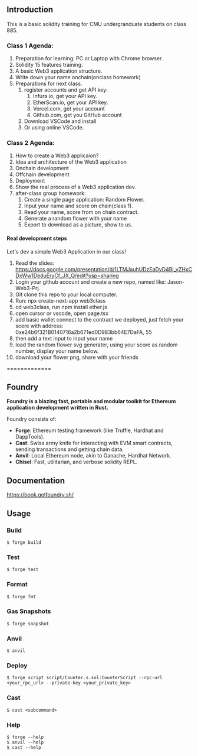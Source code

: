 
## Introduction
This is a basic solidity training for CMU undergranduate students on class 885.
### Class 1 Agenda: 
1. Preparation for learning: PC or Laptop with Chrome browser.
2. Solidity 15 features training.
3. A basic Web3 application structure.
4. Write down your name onchain(onclass homework)
5. Preparations for next class.
   1. register accounts and get API key:
      1. Infura.io, get your API key.
      2. EtherScan.io, get your API key.
      3. Vercel.com, get your account
      4. Github.com, get you GitHub account
   3. Download VSCode and install
   4. Or using online VSCode.
  
### Class 2 Agenda: 
1. How to create a Web3 applicaion?
2. Idea and architecture of the Web3 application
3. Onchain development
4. Offchain development
5. Deployment
6. Show the real process of a Web3 application dev.
7. after-class group homework:
   1. Create a single page application: Random Flower.
   2. Input your name and score on chain(class 1).
   3. Read your name, score from on chain contract.
   4. Generate a random flower with your name
   5. Export to download as a picture, show to us.

#### Real development steps
Let's dev a simple Web3 Application in our class!

1. Read the slides: https://docs.google.com/presentation/d/1LTMJauhUDzEaDyD4Bj_yZHxCDxWw1DeduEryCf_JX_Q/edit?usp=sharing
2. Login your github account and create a new repo, named like: Jason-Web3-Prj.
3. Git clone this repo to your local computer.
4. Run: npx create-next-app web3class
5. cd web3class, run npm install ether.js
6. open cursor or vscode, open page.tsx
7. add basic wallet connect to the contract we deployed, just fetch your score with address: 0xe24b6f321B0140716a2b671ed0D983bb64E7DaFA, 55
8. then add a text input to input your name
9. load the random flower svg generater, using your score as random number, display your name below.
10. download your flower png, share with your friends

=============
## Foundry

**Foundry is a blazing fast, portable and modular toolkit for Ethereum application development written in Rust.**

Foundry consists of:

-   **Forge**: Ethereum testing framework (like Truffle, Hardhat and DappTools).
-   **Cast**: Swiss army knife for interacting with EVM smart contracts, sending transactions and getting chain data.
-   **Anvil**: Local Ethereum node, akin to Ganache, Hardhat Network.
-   **Chisel**: Fast, utilitarian, and verbose solidity REPL.

## Documentation

https://book.getfoundry.sh/

## Usage

### Build

```shell
$ forge build
```

### Test

```shell
$ forge test
```

### Format

```shell
$ forge fmt
```

### Gas Snapshots

```shell
$ forge snapshot
```

### Anvil

```shell
$ anvil
```

### Deploy

```shell
$ forge script script/Counter.s.sol:CounterScript --rpc-url <your_rpc_url> --private-key <your_private_key>
```

### Cast

```shell
$ cast <subcommand>
```

### Help

```shell
$ forge --help
$ anvil --help
$ cast --help
```
